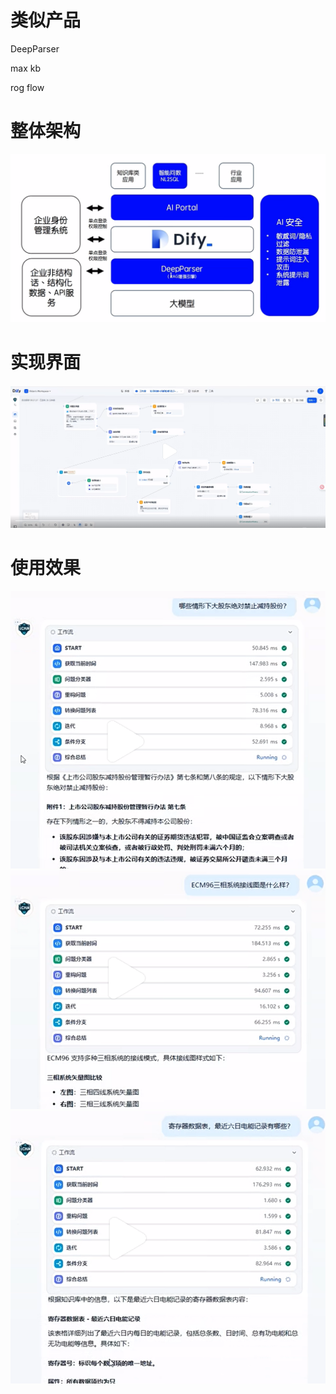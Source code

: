 # 类似产品
DeepParser

max kb

rog flow

# 整体架构
![架构图](image.png)

# 实现界面
![alt text](image-2.png)

# 使用效果
![alt text](image-1.png)
![alt text](image-3.png)
![alt text](image-4.png)
